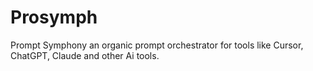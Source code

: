 # Prosymph
Prompt Symphony an organic prompt orchestrator for tools like Cursor, ChatGPT, Claude and other Ai tools.
